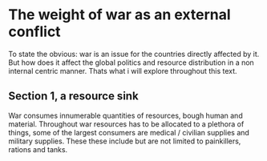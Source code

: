 # The weight of war as an external conflict

To state the obvious: war is an issue for the countries directly affected by it. But how does it affect the global politics and resource distribution in a non internal centric manner. Thats what i will explore throughout this text.

## Section 1, a resource sink

War consumes innumerable quantities of resources, bough human and material. Throughout war resources has to be allocated to a plethora of things, some of the largest consumers are medical / civilian supplies and military supplies. These these include but are not limited to painkillers, rations and tanks.
